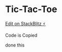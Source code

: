 # Tic-Tac-Toe

[Edit on StackBlitz ⚡️](https://stackblitz.com/edit/web-platform-dlviya)

Code is Copied

done this

